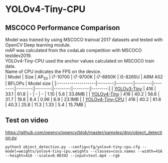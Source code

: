 # YOLOv4-Tiny-CPU 
## MSCOCO Performance Comparison   
Model was trained by using MSCOCO trainval 2017 datasets and tested with OpenCV Deep learning module.   
mAP was calculated from the codaLab competition with MSCOCO testdev2019.   
YOLOv4-Tiny-CPU used the anchor values calculated on MSCOCO train data.     
Name of CPU indicates the FPS on the device.   
| Model | Size | AP<sub>50</sub> | i7-10700 | i7-9700K | i7-6850K | i5-8265U | ARM A52 | BFLOPs | Model size |
|:-------------------|--------:|--------:|--------:|--------:|--------:|--------:|--------:|--------:|--------:|
| [YOLOv3-Tiny](https://pjreddie.com/darknet/yolo "pjreddie") | 416 | 33.1 | 61.8 | - | - | - | 1.10 | 5.6 | 33.8MB |
| [YOLOv4-Tiny](https://github.com/AlexeyAB/darknet "Alexey") | 416 | 40.2 | 56.6 | 31.7 | 19.8 | 8.4 | 0.98 | 6.9 | 23.1MB |
| [YOLOv4-Tiny-CPU](https://drive.google.com/file/d/11gbL1hE9IuXxsvblE91Ui4Q-1zHuULIf/view?usp=sharing) | 416 | 40.2 | 61.6 | 40.3 | 25.8 | 11.3 | 1.33 | 5.4 | 15.7MB |


## Test on video
https://github.com/opencv/opencv/blob/master/samples/dnn/object_detection.py

```
python3 object_detection.py --config=cfg/yolov4-tiny-cpu.cfg --model=weights/yolov4-tiny-cpu.weights --classes=coco.names --width=416 --height=416 --scale=0.00392 --input=test.mp4 --rgb
```

